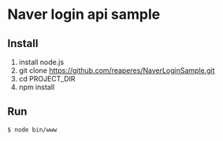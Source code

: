 Naver login api sample
=======================

Install
--------
1. install node.js
2. git clone https://github.com/reaperes/NaverLoginSample.git
3. cd PROJECT_DIR
4. npm install

Run
----

    $ node bin/www
